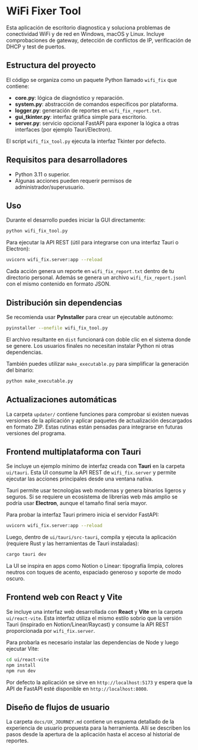 # WiFi Fixer Tool

Esta aplicación de escritorio diagnostica y soluciona problemas de conectividad WiFi y de red en Windows, macOS y Linux. Incluye comprobaciones de gateway, detección de conflictos de IP, verificación de DHCP y test de puertos.

## Estructura del proyecto

El código se organiza como un paquete Python llamado `wifi_fix` que contiene:

- **core.py**: lógica de diagnóstico y reparación.
- **system.py**: abstracción de comandos específicos por plataforma.
- **logger.py**: generación de reportes en `wifi_fix_report.txt`.
- **gui_tkinter.py**: interfaz gráfica simple para escritorio.
- **server.py**: servicio opcional FastAPI para exponer la lógica a otras interfaces (por ejemplo Tauri/Electron).

El script `wifi_fix_tool.py` ejecuta la interfaz Tkinter por defecto.

## Requisitos para desarrolladores

- Python 3.11 o superior.
- Algunas acciones pueden requerir permisos de administrador/superusuario.

## Uso

Durante el desarrollo puedes iniciar la GUI directamente:

```bash
python wifi_fix_tool.py
```

Para ejecutar la API REST (útil para integrarse con una interfaz Tauri o Electron):

```bash
uvicorn wifi_fix.server:app --reload
```

Cada acción genera un reporte en `wifi_fix_report.txt` dentro de tu directorio personal.
Además se genera un archivo `wifi_fix_report.jsonl` con el mismo contenido en formato JSON.

## Distribución sin dependencias

Se recomienda usar **PyInstaller** para crear un ejecutable autónomo:

```bash
pyinstaller --onefile wifi_fix_tool.py
```

El archivo resultante en `dist` funcionará con doble clic en el sistema donde se genere. Los usuarios finales no necesitan instalar Python ni otras dependencias.

También puedes utilizar `make_executable.py` para simplificar la generación del binario:

```bash
python make_executable.py
```

## Actualizaciones automáticas

La carpeta `updater/` contiene funciones para comprobar si existen nuevas
versiones de la aplicación y aplicar paquetes de actualización descargados en
formato ZIP. Estas rutinas están pensadas para integrarse en futuras versiones
del programa.


## Frontend multiplataforma con Tauri

Se incluye un ejemplo mínimo de interfaz creada con **Tauri** en la carpeta `ui/tauri`.
Esta UI consume la API REST de `wifi_fix.server` y permite ejecutar las acciones
principales desde una ventana nativa.

Tauri permite usar tecnologías web modernas y genera binarios ligeros y seguros.
Si se requiere un ecosistema de librerías web más amplio se podría usar
**Electron**, aunque el tamaño final sería mayor.

Para probar la interfaz Tauri primero inicia el servidor FastAPI:

```bash
uvicorn wifi_fix.server:app --reload
```

Luego, dentro de `ui/tauri/src-tauri`, compila y ejecuta la aplicación
(requiere Rust y las herramientas de Tauri instaladas):

```bash
cargo tauri dev
```

La UI se inspira en apps como Notion o Linear: tipografía limpia, colores
neutros con toques de acento, espaciado generoso y soporte de modo oscuro.

## Frontend web con React y Vite

Se incluye una interfaz web desarrollada con **React** y **Vite** en la carpeta `ui/react-vite`. Esta interfaz utiliza el mismo estilo sobrio que la versión Tauri (inspirado en Notion/Linear/Raycast) y consume la API REST proporcionada por `wifi_fix.server`.

Para probarla es necesario instalar las dependencias de Node y luego ejecutar Vite:

```bash
cd ui/react-vite
npm install
npm run dev
```

Por defecto la aplicación se sirve en `http://localhost:5173` y espera que la API de FastAPI esté disponible en `http://localhost:8000`.

## Diseño de flujos de usuario

La carpeta `docs/UX_JOURNEY.md` contiene un esquema detallado de la experiencia de usuario propuesta para la herramienta. Allí se describen los pasos desde la apertura de la aplicación hasta el acceso al historial de reportes.

